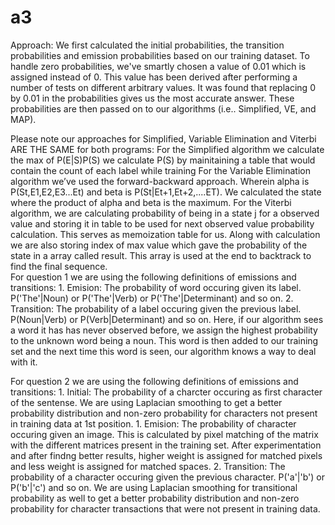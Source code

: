 # a3

Approach: We first calculated the initial probabilities, the transition probabilities and emission probabilities based on our training dataset. To handle zero probabilities, we've smartly chosen a value of 0.01 which is assigned instead of 0. This value has been derived after performing a number of tests on different arbitrary values. It was found that replacing 0 by 0.01 in the probabilities gives us the most accurate answer. These probabilities are then passed on to our algorithms (i.e.. Simplified, VE, and MAP).

Please note our approaches for Simplified, Variable Elimination and Viterbi ARE THE SAME for both programs:
	For the Simplified algorithm we calculate the max of P(E|S)P(S) we calculate P(S) by mainitaining a table that would contain the count of each label while training
	For the Variable Elimination algorithm we’ve used the forward-backward approach. Wherein alpha is P(St,E1,E2,E3...Et) and beta is P(St|Et+1,Et+2,....ET). We calculated the state where the product of alpha and beta is the maximum.
	For the Viterbi algorithm, we are calculating probability of being in a state j for a observed value and storing it in table to be used for next observed value probability calculation. This serves as memoization table for us. Along with calculation we are also storing index of max value which gave the probability of the state in a array called result. This array is used at the end to backtrack to find the final sequence.	
For question 1 we are using the following definitions of emissions and transitions:
	1. Emision: The probability of word occuring given its label. P('The'|Noun) or P('The'|Verb) or P('The'|Determinant) and so on.
	2. Transition: The probability of a label occuring given the previous label. P(Noun|Verb) or P(Verb|Determinant) and so on.
Here, if our algorithm sees a word it has has never observed before, we assign the highest probability to the unknown word being a noun. This word is then added to our training set and the next time this word is seen, our algorithm knows a way to deal with it.

For question 2 we are using the following definitions of emissions and transitions:
	1. Initial: The probability of a charcter occuring as first character of the sentense. We are using Laplacian smoothing to get a better probability distribution and non-zero probability for characters not present in training data at 1st position.
	1. Emision: The probability of character occuring given an image. This is calculated by pixel matching of the matrix with the different matrices present in the training set. After experimentation and after findng better results, higher weight is assigned for matched pixels and less weight is assigned for matched spaces.
	2. Transition: The probability of a character occuring given the previous character. P('a'|'b') or P('b'|'c') and so on. We are using Laplacian smoothing for transitional probability as well to get a better probability distribution and non-zero probability for character transactions that were not present in training data.
	
	
